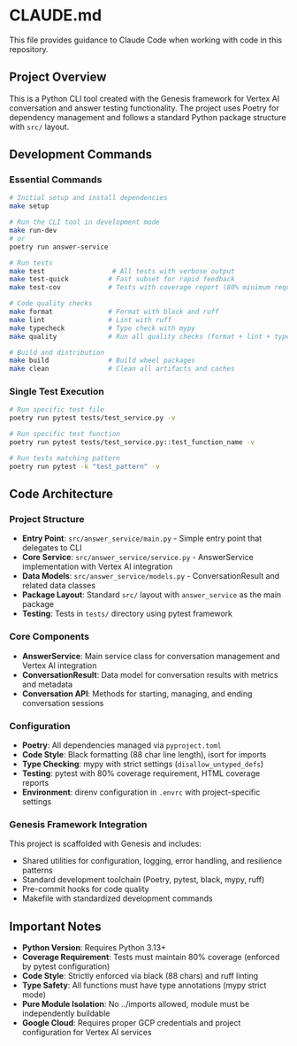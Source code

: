 # CLAUDE.md

This file provides guidance to Claude Code when working with code in this repository.

## Project Overview

This is a Python CLI tool created with the Genesis framework for Vertex AI conversation and answer testing functionality. The project uses Poetry for dependency management and follows a standard Python package structure with `src/` layout.

## Development Commands

### Essential Commands
```bash
# Initial setup and install dependencies
make setup

# Run the CLI tool in development mode
make run-dev
# or
poetry run answer-service

# Run tests
make test                 # All tests with verbose output
make test-quick          # Fast subset for rapid feedback
make test-cov            # Tests with coverage report (80% minimum required)

# Code quality checks
make format              # Format with black and ruff
make lint                # Lint with ruff
make typecheck           # Type check with mypy
make quality             # Run all quality checks (format + lint + typecheck)

# Build and distribution
make build               # Build wheel packages
make clean               # Clean all artifacts and caches
```

### Single Test Execution
```bash
# Run specific test file
poetry run pytest tests/test_service.py -v

# Run specific test function
poetry run pytest tests/test_service.py::test_function_name -v

# Run tests matching pattern
poetry run pytest -k "test_pattern" -v
```

## Code Architecture

### Project Structure
- **Entry Point**: `src/answer_service/main.py` - Simple entry point that delegates to CLI
- **Core Service**: `src/answer_service/service.py` - AnswerService implementation with Vertex AI integration
- **Data Models**: `src/answer_service/models.py` - ConversationResult and related data classes
- **Package Layout**: Standard `src/` layout with `answer_service` as the main package
- **Testing**: Tests in `tests/` directory using pytest framework

### Core Components
- **AnswerService**: Main service class for conversation management and Vertex AI integration
- **ConversationResult**: Data model for conversation results with metrics and metadata
- **Conversation API**: Methods for starting, managing, and ending conversation sessions

### Configuration
- **Poetry**: All dependencies managed via `pyproject.toml`
- **Code Style**: Black formatting (88 char line length), isort for imports
- **Type Checking**: mypy with strict settings (`disallow_untyped_defs`)
- **Testing**: pytest with 80% coverage requirement, HTML coverage reports
- **Environment**: direnv configuration in `.envrc` with project-specific settings

### Genesis Framework Integration
This project is scaffolded with Genesis and includes:
- Shared utilities for configuration, logging, error handling, and resilience patterns
- Standard development toolchain (Poetry, pytest, black, mypy, ruff)
- Pre-commit hooks for code quality
- Makefile with standardized development commands

## Important Notes

- **Python Version**: Requires Python 3.13+
- **Coverage Requirement**: Tests must maintain 80% coverage (enforced by pytest configuration)
- **Code Style**: Strictly enforced via black (88 chars) and ruff linting
- **Type Safety**: All functions must have type annotations (mypy strict mode)
- **Pure Module Isolation**: No ../imports allowed, module must be independently buildable
- **Google Cloud**: Requires proper GCP credentials and project configuration for Vertex AI services
